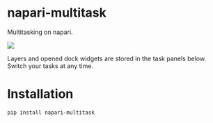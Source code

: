 # napari-multitask

Multitasking on napari.

![](https://github.com/hanjinliu/napari-multitask/raw/main/Figs/output.gif)

Layers and opened dock widgets are stored in the task panels below. Switch your tasks at any time.

# Installation

```
pip install napari-multitask
```
